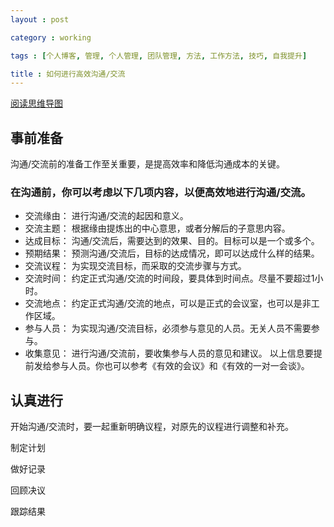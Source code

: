 ```yaml
---
layout : post

category : working

tags : [个人博客, 管理, 个人管理, 团队管理, 方法, 工作方法, 技巧, 自我提升]

title : 如何进行高效沟通/交流
---
```


[阅读思维导图](#)

## 事前准备

沟通/交流前的准备工作至关重要，是提高效率和降低沟通成本的关键。


### 在沟通前，你可以考虑以下几项内容，以便高效地进行沟通/交流。

- 交流缘由：
进行沟通/交流的起因和意义。
- 交流主题：
根据缘由提炼出的中心意思，或者分解后的子意思内容。
- 达成目标：
沟通/交流后，需要达到的效果、目的。目标可以是一个或多个。
- 预期结果：
预测沟通/交流后，目标的达成情况，即可以达成什么样的结果。
- 交流议程：
为实现交流目标，而采取的交流步骤与方式。
- 交流时间：
约定正式沟通/交流的时间段，要具体到时间点。尽量不要超过1小时。
- 交流地点：
约定正式沟通/交流的地点，可以是正式的会议室，也可以是非工作区域。
- 参与人员：
为实现沟通/交流目标，必须参与意见的人员。无关人员不需要参与。
- 收集意见：
进行沟通/交流前，要收集参与人员的意见和建议。
以上信息要提前发给参与人员。你也可以参考《有效的会议》和《有效的一对一会谈》。


## 认真进行

开始沟通/交流时，要一起重新明确议程，对原先的议程进行调整和补充。

制定计划

做好记录

回顾决议

跟踪结果

